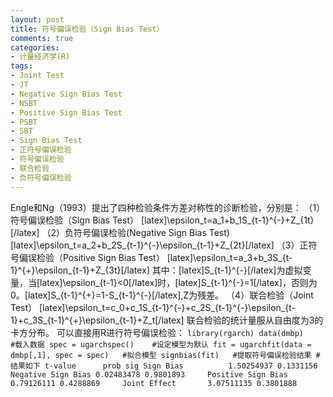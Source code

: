 ```yaml
---
layout: post
title: 符号偏误检验（Sign Bias Test）
comments: true
categories:
- 计量经济学(R)
tags:
- Joint Test
- JT
- Negative Sign Bias Test
- NSBT
- Positive Sign Bias Test
- PSBT
- SBT
- Sign Bias Test
- 正符号偏误检验
- 符号偏误检验
- 联合检验
- 负符号偏误检验
---
```


Engle和Ng（1993）提出了四种检验条件方差对称性的诊断检验，分别是：
（1）符号偏误检验（Sign Bias Test）
[latex]\epsilon_t=a_1+b_1S_{t-1}^{-}+Z_{1t}[/latex]
（2）负符号偏误检验(Negative Sign Bias Test)
[latex]\epsilon_t=a_2+b_2S_{t-1}^{-}\epsilon_{t-1}+Z_{2t}[/latex]
（3）正符号偏误检验（Positive Sign Bias Test）
[latex]\epsilon_t=a_3+b_3S_{t-1}^{+}\epsilon_{t-1}+Z_{3t}[/latex]
其中：[latex]S_{t-1}^{-}[/latex]为虚拟变量，当[latex]\epsilon_{t-1}<0[/latex]时，[latex]S_{t-1}^{-}=1[/latex]，否则为0。[latex]S_{t-1}^{+}=1-S_{t-1}^{-}[/latex],Z为残差。
（4）联合检验（Joint Test）
[latex]\epsilon_t=c_0+c_1S_{t-1}^{-}+c_2S_{t-1}^{-}\epsilon_{t-1}+c_3S_{t-1}^{+}\epsilon_{t-1}+Z_t[/latex]
联合检验的统计量服从自由度为3的卡方分布。
可以直接用R进行符号偏误检验：
`
library(rgarch)
data(dmbp)      #载入数据
spec = ugarchspec()    #设定模型为默认
fit = ugarchfit(data = dmbp[,1], spec = spec)   #拟合模型
signbias(fit)   #提取符号偏误检验结果
#结果如下
                      t-value      prob sig
Sign Bias          1.50254937 0.1331156    
Negative Sign Bias 0.02483478 0.9801893    
Positive Sign Bias 0.79126111 0.4288869    
Joint Effect       3.07511135 0.3801888  
`
